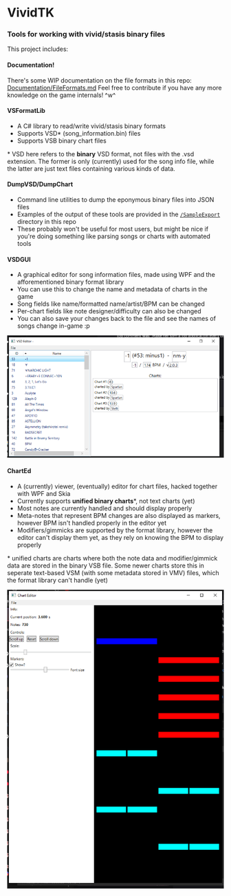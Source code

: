 # VividTK
### Tools for working with vivid/stasis binary files

This project includes:

#### Documentation!
There's some WIP documentation on the file formats in this repo: [Documentation/FileFormats.md](Documentation/FileFormats.md)
Feel free to contribute if you have any more knowledge on the game internals! ^w^

#### VSFormatLib
- A C# library to read/write vivid/stasis binary formats
- Supports VSD* (song_information.bin) files
- Supports VSB binary chart files

\* VSD here refers to the **binary** VSD format, not files with the .vsd extension. The former is only (currently) used for the song info file, while the latter are just text files containing various kinds of data.

#### DumpVSD/DumpChart
- Command line utilities to dump the eponymous binary files into JSON files
- Examples of the output of these tools are provided in the [`/SampleExport`](https://github.com/raineycat/VividTK/tree/main/SampleExport) directory in this repo
- These probably won't be useful for most users, but might be nice if you're doing something like parsing songs or charts with automated tools

#### VSDGUI
- A graphical editor for song information files, made using WPF and the afforementioned binary format library
- You can use this to change the name and metadata of charts in the game
- Song fields like name/formatted name/artist/BPM can be changed
- Per-chart fields like note designer/difficulty can also be changed
- You can also save your changes back to the file and see the names of songs change in-game :p

![Sample screenshot](Assets/Sample_VSD_GUI.png)

#### ChartEd
- A (currently) viewer, (eventually) editor for chart files, hacked together with WPF and Skia
- Currently supports **unified binary charts***, not text charts (yet)
- Most notes are currently handled and should display properly
- Meta-notes that represent BPM changes are also displayed as markers, however BPM isn't handled properly in the editor yet
- Modifiers/gimmicks are supported by the format library, however the editor can't display them yet, as they rely on knowing the BPM to display properly

\* unified charts are charts where both the note data and modifier/gimmick data are stored in the binary VSB file. Some newer charts store this in seperate text-based VSM (with some metadata stored in VMV) files, which the format library can't handle (yet)

![Sample screenshot](Assets/Sample_ChartEd.png)
